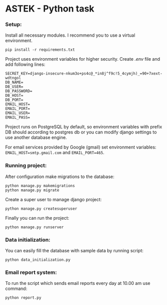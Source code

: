 # ASTEK - Python task

### Setup:
Install all necessary modules. I recommend you to use a virtual environment.
```
pip install -r requirements.txt
```

Project uses environment variables for higher security. Create *.env* file and add following lines:
```
SECRET_KEY=django-insecure-nkum3o+ps4c@_*in8j^f9c!5_4cymjh)_=90+7xext-wdtngol
DB_NAME=
DB_USER=
DB_PASSWORD=
DB_HOST=
DB_PORT=
EMAIL_HOST=
EMAIL_PORT=
EMAIL_USER=
EMAIL_PASS=
```

Project runs on PostgreSQL by default, so environment variables with prefix DB should according to postgres db or you can modify django settings to use another database engine.

For email services provided by Google (gmail) set environment variables: `EMAIL_HOST=smtp.gmail.com` and `EMAIL_PORT=465`.

### Running project:
After configuration make migrations to the database:
```
python manage.py makemigrations
python manage.py migrate
```

Create a super user to manage django project:
```
python manage.py createsuperuser
```

Finally you can run the project:
```
python manage.py runserver
```

### Data initialization:
You can easily fill the database with sample data by running script:
```
python data_initialization.py
```

### Email report system:
To run the script which sends email reports every day at 10.00 am use command:
```
python report.py
```
